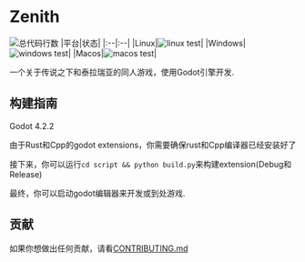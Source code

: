 # Zenith

![总代码行数](https://tokei.rs/github/skyuoi/zenith)
|平台|状态|
|:--|:--|
|Linux|![linux test](https://img.shields.io/github/actions/workflow/status/skyuoi/zenith/rust_linux.yml)|
|Windows|![windows test](https://img.shields.io/github/actions/workflow/status/skyuoi/zenith/rust_windows.yml)|
|Macos|![macos test](https://img.shields.io/github/actions/workflow/status/skyuoi/zenith/rust_macos.yml)|

一个关于传说之下和泰拉瑞亚的同人游戏，使用Godot引擎开发.

## 构建指南

Godot 4.2.2

由于Rust和Cpp的godot extensions，你需要确保rust和Cpp编译器已经安装好了

接下来，你可以运行```cd script && python build.py```来构建extension(Debug和Release)

最终，你可以启动godot编辑器来开发或到处游戏.

## 贡献

如果你想做出任何贡献，请看[CONTRIBUTING.md](./CONTRIBUTING_zh.md)
